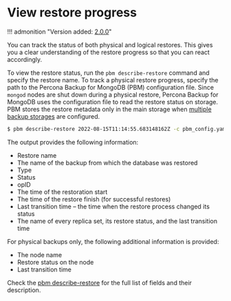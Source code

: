 # View restore progress

!!! admonition "Version added: [2.0.0](../release-notes/2.0.0.md)"

You can track the status of both physical and logical restores. This gives you a clear understanding of the restore progress so that you can react accordingly. 

To view the restore status, run the `pbm describe-restore` command and specify the restore name. To track a physical restore progress, specify the path to the Percona Backup for MongoDB (PBM) configuration file. Since `mongod` nodes are shut down during a physical restore, Percona Backup for MongoDB uses the configuration file to read the restore status on storage. PBM stores the restore metadata only in the main storage when [multiple backup storages](../features/multi-storage.md) are configured. 

```{.bash data-prompt="$"}
$ pbm describe-restore 2022-08-15T11:14:55.683148162Z -c pbm_config.yaml
```

The output provides the following information:

-  Restore name
-  The name of the backup from which the database was restored
-  Type
-  Status
-  opID
-  The time of the restoration start
-  The time of the restore finish (for successful restores)
-  Last transition time – the time when the restore process changed its status
-  The name of every replica set, its restore status, and the last transition time 

For physical backups only, the following additional information is provided:

- The node name
- Restore status on the node
- Last transition time

Check the [pbm describe-restore](../reference/pbm-commands.md#output_1) for the full list of fields and their description.
